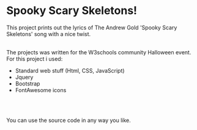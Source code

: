 # Spooky Scary Skeletons!

This project prints out the lyrics of The Andrew Gold 'Spooky Scary Skeletons' song with a nice twist.<br><br>

The projects was written for the W3schools community Halloween event.<br>
For this project i used:
- Standard web stuff (Html, CSS, JavaScript)
- Jquery
- Bootstrap
- FontAwesome icons

<br><br>

You can use the source code in any way you like.
